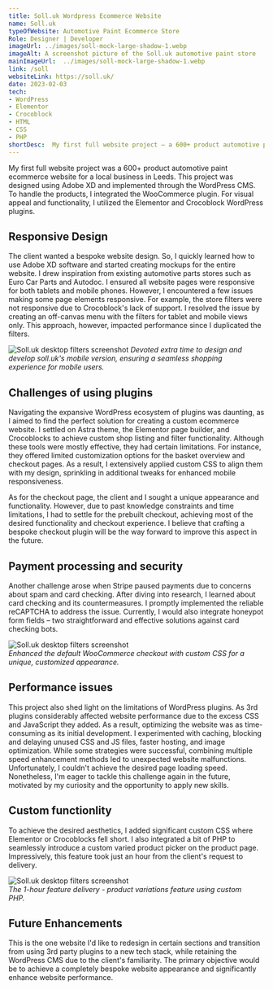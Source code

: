 ```yaml
---
title: Soll.uk Wordpress Ecommerce Website
name: Soll.uk 
typeOfWebsite: Automotive Paint Ecommerce Store
Role: Designer | Developer
imageUrl: ../images/soll-mock-large-shadow-1.webp
imageAlt: A screenshot picture of the Soll.uk automotive paint store
mainImageUrl:  ../images/soll-mock-large-shadow-1.webp
link: /soll
websiteLink: https://soll.uk/
date: 2023-02-03
tech:
- WordPress
- Elementor
- Crocoblock
- HTML
- CSS
- PHP
shortDesc:  My first full website project – a 600+ product automotive paint WordPress ecommerce website for a local business in Leeds.
---
```


<p>My first full website project was a 600+ product automotive paint ecommerce website for a local business in Leeds. This project was designed using Adobe XD and implemented through the WordPress CMS. To handle the products, I integrated the WooCommerce plugin. For visual appeal and functionality, I utilized the Elementor and Crocoblock WordPress plugins.</p>

## Responsive Design

<p>The client wanted a bespoke website design. So, I quickly learned how to use Adobe XD software and started creating mockups for the entire website. I drew inspiration from existing automotive parts stores such as Euro Car Parts and Autodoc. I ensured all website pages were responsive for both tablets and mobile phones. However, I encountered a few issues making some page elements responsive. For example, the store filters were not responsive due to Crocoblock's lack of support. I resolved the issue by creating an off-canvas menu with the filters for tablet and mobile views only. This approach, however, impacted performance since I duplicated the filters.</p>

<div style="display: flex; justify-content: space-between; align-items: center; margin-bottom: 24px;">
   <div style="flex: 1; text-align: left; margin-right: 10px;">
      <img src="..\images\soll-mock-large-mobile-2.webp" alt="Soll.uk desktop filters screenshot" style="max-width: 100%; height: auto;">    
      <i class="text-secondary">Devoted extra time to design and develop soll.uk's mobile version, ensuring a seamless shopping experience for mobile users.</i> 
   </div>
</div>



## Challenges of using plugins
<p>Navigating the expansive WordPress ecosystem of plugins was daunting, as I aimed to find the perfect solution for creating a custom ecommerce website. I settled on Astra theme, the Elementor page builder, and Crocoblocks to achieve custom shop listing and filter functionality. Although these tools were mostly effective, they had certain limitations. For instance, they offered limited customization options for the basket overview and checkout pages. As a result, I extensively applied custom CSS to align them with my design, sprinkling in additional tweaks for enhanced mobile responsiveness.</p>
<p>As for the checkout page, the client and I sought a unique appearance and functionality. However, due to past knowledge constraints and time limitations, I had to settle for the prebuilt checkout, achieving most of the desired functionality and checkout experience. I believe that crafting a bespoke checkout plugin will be the way forward to improve this aspect in the future.</p>

## Payment processing and security

<p>Another challenge arose when Stripe paused payments due to concerns about spam and card checking. After diving into research, I learned about card checking and its countermeasures. I promptly implemented the reliable reCAPTCHA to address the issue. Currently, I would also integrate honeypot form fields – two straightforward and effective solutions against card checking bots.</p>

<div style="text-align: left; margin-right: 10px; margin-bottom: 24px">
   <img src="../images/soll-mock-large-checkout-1.webp" alt="Soll.uk desktop filters screenshot" style="max-width: 100%; height: auto;">
   <br>
   <i class="text-secondary">Enhanced the default WooCommerce checkout with custom CSS for a unique, customized appearance.</i>   
</div>


## Performance issues
<p>This project also shed light on the limitations of WordPress plugins. As 3rd plugins considerably affected website performance due to the excess CSS and JavaScript they added. As a result, optimizing the website was as time-consuming as its initial development. I experimented with caching, blocking and delaying unused CSS and JS files, faster hosting, and image optimization. While some strategies were successful, combining multiple speed enhancement methods led to unexpected website malfunctions. Unfortunately, I couldn't achieve the desired page loading speed. Nonetheless, I'm eager to tackle this challenge again in the future, motivated by my curiosity and the opportunity to apply new skills.</p>

## Custom functionlity

<p>To achieve the desired aesthetics, I added significant custom CSS where Elementor or Crocoblocks fell short. I also integrated a bit of PHP to seamlessly introduce a custom varied product picker on the product page. Impressively, this feature took just an hour from the client's request to delivery.</p>

<div style="text-align: left; margin-right: 10px; margin-bottom: 24px">
   <img src="../images/soll-mock-large-double-desk-1.webp" alt="Soll.uk desktop filters screenshot" style="max-width: 100%; height: auto;">
   <br>
   <i class="text-secondary">The 1-hour feature delivery - product variations feature using custom PHP. </i>   
</div>


## Future Enhancements

<p>This is the one website I'd like to redesign in certain sections and transition from using 3rd party plugins to a new tech stack, while retaining the WordPress CMS due to the client's familiarity. The primary objective would be to achieve a completely bespoke website appearance and significantly enhance website performance.</p>

